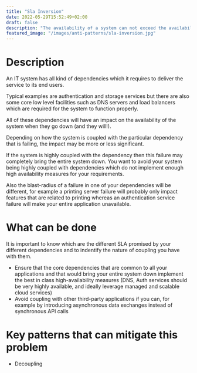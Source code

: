 ```yaml
---
title: "Sla Inversion"
date: 2022-05-29T15:52:49+02:00
draft: false
description: "The availability of a system can not exceed the availability of its coupled dependencies"
featured_image: "/images/anti-patterns/sla-inversion.jpg"
---
```


# Description

An IT system has all kind of dependencies which it requires to deliver the service to its end users.

Typical examples are authentication and storage services but there are also some core low level facilities such as DNS servers and load balancers which are required for the system to function properly.

All of these dependencies will have an impact on the availability of the system when they go down (and they will!).

Depending on how the system is coupled with the particular dependency that is failing, the impact may be more or less significant.

If the system is highly coupled with the dependency then this failure may completely bring the entire system down. You want to avoid your system being highly coupled with dependencies which do not implement enough high availability measures for your requirements.

Also the blast-radius of a failure in one of your dependencies will be different, for example a printing server failure will probably only impact features that are related to printing whereas an authentication service failure will make your entire application unavailable.

# What can be done

It is important to know which are the different SLA promised by your different dependencies and to indentify the nature of coupling you have with them.

- Ensure that the core dependencies that are common to all your applications and that would bring your entire system down implement the best in class high-availability measures (DNS, Auth services should be very highly available, and ideally leverage managed and scalable cloud services)
- Avoid coupling with other third-party applications if you can, for example by introducing asynchronous data exchanges instead of synchronous API calls

# Key patterns that can mitigate this problem

- Decoupling
